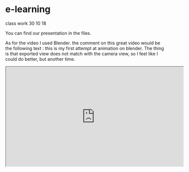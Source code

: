 # e-learning
class work 30 10 18

You can find our presentation in the files.

As for the video I used Blender. the comment on this great video would be the following text :
this is my first attempt at animation on blender. The thing is that exported view does not match with the camera view, so I feel like I could do better, but another time.
<iframe width="560" height="315" src="https://youtu.be/MLIvTSKfy1w" ></iframe>
